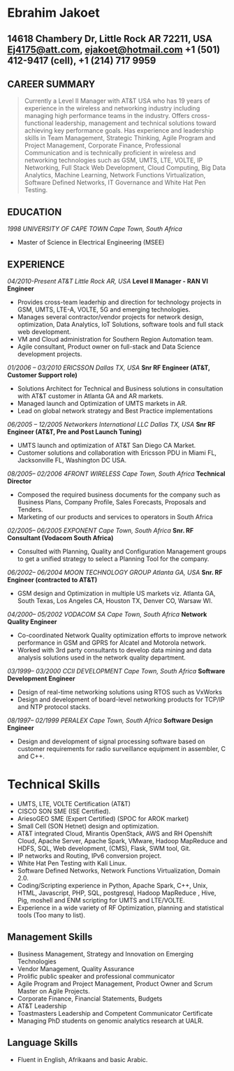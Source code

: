 # Ebrahim Jakoet
14618 Chambery Dr, Little Rock AR 72211, USA
Ej4175@att.com, ejakoet@hotmail.com
+1 (501) 412-9417 (cell), +1 (214) 717 9959
---


## CAREER SUMMARY
>Currently a Level II Manager with AT&T USA who has 19 years of experience in the wireless and networking industry including managing high performance teams in the industry.  Offers cross-functional leadership, management and technical solutions toward achieving key performance goals.  Has experience and leadership skills in Team Management, Strategic Thinking, Agile Program and Project Management, Corporate Finance, Professional Communication and is technically proficient in wireless and networking technologies such as GSM, UMTS, LTE, VOLTE, IP Networking, Full Stack Web Development, Cloud Computing, Big Data Analytics, Machine Learning, Network Functions Virtualization, Software Defined Networks, IT Governance and White Hat Pen Testing.

## EDUCATION
*1998	UNIVERSITY OF CAPE TOWN	Cape Town, South Africa*
- Master of Science in Electrical Engineering (MSEE)

## EXPERIENCE
*04/2010-Present	AT&T 	     Little Rock AR, USA*
**Level II Manager - RAN VI Engineer**
- Provides cross-team leaderhip and direction for technology projects in GSM, UMTS, LTE-A, VOLTE, 5G and emerging technologies.
- Manages several contractor/vendor projects for network design, optimization, Data Analytics, IoT Solutions, software tools and full stack web development.
- VM and Cloud administration for Southern Region Automation team.
- Agile consultant, Product owner on full-stack and Data Science development projects.

*01/2006 – 03/2010	ERICSSON     Dallas TX, USA*
**Snr RF Engineer (AT&T, Customer Support role)**
- Solutions Architect for Technical and Business solutions in consultation with AT&T customer in Atlanta GA and AR markets.
- Managed launch and Optimization of UMTS markets in AR.
- Lead on global network strategy and Best Practice implementations

*06/2005 – 12/2005	Networkers International LLC Dallas TX, USA*
**Snr RF Engineer (AT&T, Pre and Post Launch Tuning)**
- UMTS launch and optimization of AT&T San Diego CA Market.
- Customer solutions and collaboration with Ericsson PDU in Miami FL, Jacksonville FL, Washington DC USA.

*08/2005– 02/2006	4FRONT WIRELESS	Cape Town, South Africa*
**Technical Director**
- Composed the required business documents for the company such as Business Plans, Company Profile, Sales Forecasts, Proposals and Tenders.
- Marketing of our products and services to operators in South Africa

*02/2005– 06/2005	EXPONENT	Cape Town, South Africa*
**Snr. RF Consultant (Vodacom South Africa)**
- Consulted with Planning, Quality and Configuration Management groups to get a unified strategy to select a Planning Tool for the company.

*06/2002– 06/2004	MOON TECHNOLOGY GROUP	Atlanta GA, USA*
**Snr. RF Engineer (contracted to AT&T)**
- GSM design and Optimization in multiple US markets viz. Atlanta GA, South Texas, Los Angeles CA, Houston TX, Denver CO, Warsaw WI.

*04/2000– 05/2002	VODACOM SA	Cape Town, South Africa*
**Network Quality Engineer**
- Co-coordinated Network Quality optimization efforts to improve network performance in GSM and GPRS for Alcatel and Motorola network.
- Worked with 3rd party consultants to develop data mining and data analysis solutions used in the network quality department.

*03/1999– 03/2000	CCII DEVELOPMENT  Cape Town, South Africa*
**Software Development Engineer**
- Design of real-time networking solutions using RTOS such as VxWorks
- Design and development of board-level networking products for TCP/IP and NTP protocol stacks.

*08/1997– 02/1999	PERALEX	Cape Town, South Africa*
**Software Design Engineer**
- Design and development of signal processing software based on customer requirements for radio surveillance equipment in assembler, C and C++.

# Technical Skills

- UMTS, LTE, VOLTE Certification (AT&T)
- CISCO SON SME (ISE Certified).
- AriesoGEO SME (Expert Certified) (SPOC for AROK market)
- Small Cell (SON Hetnet) design and optimization.
- AT&T integrated Cloud, Mirantis OpenStack, AWS and RH Openshift Cloud, Apache Server, Apache Spark, VMware, Hadoop MapReduce and HDFS, SQL, Web development, (CMS), Flask, SWM tool, Git.
- IP networks and Routing, IPv6 conversion project.
- White Hat Pen Testing with Kali Linux.
- Software Defined Networks, Network Functions Virtualization, Domain 2.0.
- Coding/Scripting experience in Python, Apache Spark, C++, Unix, HTML, Javascript, PHP, SQL, postgresql, Hadoop MapReduce , Hive, Pig, moshell and ENM scripting for UMTS and LTE/VOLTE.
- Experience in a wide variety of RF Optimization, planning and statistical tools (Too many to list).

## Management Skills

- Business Management, Strategy and Innovation on Emerging Technologies
- Vendor Management, Quality Assurance
- Prolific public speaker and professional communicator
- Agile Program and Project Management, Product Owner and Scrum Master on Agile Projects.
- Corporate Finance, Financial Statements, Budgets
- AT&T Leadership
- Toastmasters Leadership and Competent Communicator Certificate
- Managing PhD students on genomic analytics research at UALR.

## Language Skills

- Fluent in English, Afrikaans and basic Arabic.

